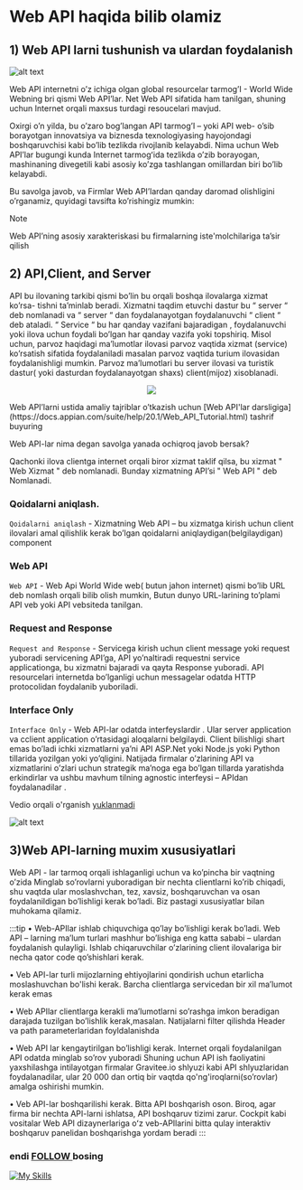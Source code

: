 # Web API haqida bilib olamiz

## 1) Web API larni tushunish va ulardan foydalanish

![alt text](https://codetime.co.il/wp-content/uploads/2022/07/api.jpg)




Web API internetni o’z ichiga olgan global resourcelar tarmog’I - World Wide Webning bri qismi Web API’lar. Net Web  API sifatida ham tanilgan, shuning uchun Internet orqali maxsus turdagi resoucelari mavjud.

Oxirgi o’n yilda, bu o’zaro bog’langan API tarmog’I – yoki API web- o’sib borayotgan innovatsiya va biznesda texnologiyasing hayojondagi boshqaruvchisi kabi bo’lib tezlikda rivojlanib kelayabdi. Nima uchun Web API’lar bugungi kunda Internet tarmogʻida tezlikda o’zib borayogan, mashinaning divegetili kabi  asosiy ko’zga tashlangan omillardan biri bo’lib kelayabdi.

Bu savolga javob, va Firmlar Web API’lardan qanday daromad olishligini o’rganamiz, quyidagi tavsifta ko’rishingiz mumkin:

> [!NOTE]
>	Web API’ning asosiy xarakteriskasi bu firmalarning iste'molchilariga ta’sir qilish


## 2) API,Client, and Server

API bu ilovaning tarkibi qismi bo’lin bu orqali boshqa ilovalarga xizmat     ko’rsa-
tishni ta’minlab beradi. Xizmatni taqdim etuvchi dastur bu “ server “ deb nomlanadi va “ server “ dan foydalanayotgan foydalanuvchi “ client “ deb ataladi. “ Service “ bu har qanday vazifani bajaradigan , foydalanuvchi yoki ilova uchun foydali bo’lgan har qanday vazifa yoki topshiriq. Misol uchun, parvoz haqidagi ma’lumotlar ilovasi parvoz vaqtida xizmat (service) ko’rsatish sifatida foydalaniladi masalan parvoz vaqtida turium ilovasidan foydalanishligi mumkin. Parvoz ma’lumotlari bu server ilovasi  va turistik dastur( yoki dasturdan foydalanayotgan shaxs) client(mijoz) xisoblanadi.


<p align="center">
<img src="https://miro.medium.com/v2/resize:fit:700/0*PSxcvFBVaufSCuwt.png" >
</p>
Web API’larni ustida amaliy tajriblar o’tkazish uchun [Web API'lar darsligiga](https://docs.appian.com/suite/help/20.1/Web_API_Tutorial.html) tashrif buyuring


Web API-lar nima degan savolga yanada ochiqroq javob bersak?

Qachonki ilova clientga internet orqali biror xizmat taklif qilsa, bu xizmat
" Web Xizmat " deb nomlanadi. Bunday xizmatning API’si " Web API " deb
Nomlanadi.


### Qoidalarni aniqlash.

`Qoidalarni aniqlash` - Xizmatning Web API – bu xizmatga kirish uchun client         ilovalari amal qilishlik kerak bo’lgan qoidalarni aniqlaydigan(belgilaydigan) component

### Web API

`Web API` - Web Api World Wide web( butun jahon internet) qismi bo’lib URL deb nomlash orqali bilib olish mumkin, Butun dunyo URL-larining to’plami API veb yoki  API vebsiteda tanilgan.

### Request and Response

`Request and Response` - Servicega kirish uchun client message yoki request yuboradi servicening API’ga, API yo’naltiradi requestni service applicationga, bu xizmatni bajaradi va qayta Response yuboradi. API resourcelari internetda bo’lganligi uchun messagelar odatda HTTP protocolidan foydalanib yuboriladi.

### Interface Only  

`Interface Only` - Web API-lar odatda interfeyslardir . Ular server application va cclient application o’rtasidagi aloqalarni belgilaydi. Client bilishligi shart emas bo’ladi ichki xizmatlarni ya’ni API ASP.Net yoki Node.js yoki Python tillarida yozilgan  yoki yo’qligini. Natijada firmalar o’zlarining API va xizmatlarini o’zlari uchun strategik ma’noga ega bo’lgan tillarda yaratishda erkindirlar va ushbu mavhum tilning agnostic interfeysi – APIdan foydalanadilar .


Vedio orqali o'rganish [yuklanmadi]()

![alt text](https://media.geeksforgeeks.org/wp-content/uploads/20230216170349/What-is-an-API.png)


## 3)Web API-larning muxim xususiyatlari

Web API - lar tarmoq orqali ishlaganligi uchun va ko’pincha bir vaqtning o’zida 
Minglab so’rovlarni yuboradigan bir nechta clientlarni ko’rib chiqadi, shu vaqtda ular moslashvchan, tez, xavsiz, boshqaruvchan va osan foydalanildigan bo’lishligi kerak bo’ladi. Biz pastagi xususiyatlar bilan muhokama qilamiz.

:::tip
•	Web-APIlar ishlab chiquvchiga qo’lay bo’lishligi kerak bo’ladi. Web API – larning ma’lum turlari mashhur bo’lishiga eng katta sababi – ulardan foydalanish qulayligi. Ishlab chiqaruvchilar o’zlarining client ilovalariga bir necha qator code qo’shishlari kerak.

•	Veb API-lar turli mijozlarning ehtiyojlarini qondirish uchun etarlicha moslashuvchan bo'lishi kerak. Barcha clientlarga servicedan bir xil ma’lumot kerak emas 

•	Web APIlar clientlarga kerakli ma’lumotlarni so’rashga imkon beradigan darajada tuzilgan bo’lishlik kerak,masalan. Natijalarni filter qilishda Header va path parameterlaridan foyldalanishda

•	Web API lar kengaytirilgan bo’lishligi kerak. Internet orqali foydalanilgan API odatda minglab so’rov yuboradi Shuning uchun API ish faoliyatini yaxshilashga intilayotgan firmalar Gravitee.io shlyuzi kabi API shlyuzlaridan foydalanadilar, ular 20 000 dan ortiq bir vaqtda qo'ng'iroqlarni(so’rovlar) amalga oshirishi mumkin.

•	Veb API-lar boshqarilishi kerak. Bitta API boshqarish oson. Biroq, agar firma bir nechta API-larni ishlatsa, API boshqaruv tizimi zarur. Cockpit kabi vositalar Web API dizaynerlariga oʻz veb-APIlarini bitta qulay interaktiv boshqaruv panelidan boshqarishga yordam beradi
:::

### endi [FOLLOW ](https://github.com/fayzullohblog)  bosing 




[![My Skills](https://skillicons.dev/icons?i=python,django,postgresql,git,aws,html,css)](https://skillicons.dev)


